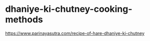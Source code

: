 # dhaniye-ki-chutney-cooking-methods
https://www.parinayasutra.com/recipe-of-hare-dhaniye-ki-chutney
